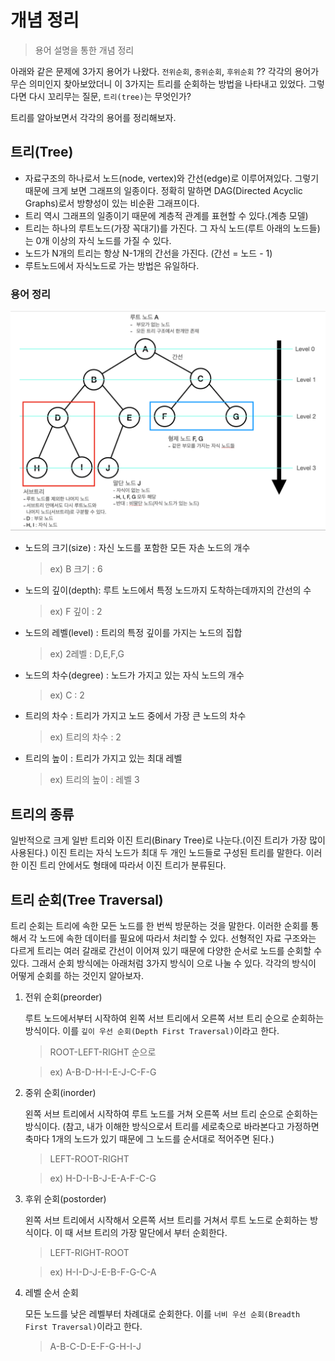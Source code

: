 # 개념 정리

> 용어 설명을 통한 개념 정리

아래와 같은 문제에 3가지 용어가 나왔다. `전위순회`, `중위순회`, `후위순회` ?? 각각의 용어가 무슨 의미인지 찾아보았더니 이 3가지는 트리를 순회하는 방법을 나타내고 있었다. 그렇다면 다시 꼬리무는 질문, `트리(tree)`는 무엇인가?

트리를 알아보면서 각각의 용어를 정리해보자.

## 트리(Tree)

- 자료구조의 하나로서 노드(node, vertex)와 간선(edge)로 이루어져있다. 그렇기 때문에 크게 보면 그래프의 일종이다. 정확히 말하면 DAG(Directed Acyclic Graphs)로서 방향성이 있는 비순환 그래프이다.
- 트리 역시 그래프의 일종이기 때문에 계층적 관계를 표현할 수 있다.(계층 모델)
- 트리는 하나의 루트노드(가장 꼭대기)를 가진다. 그 자식 노드(루트 아래의 노드들)는 0개 이상의 자식 노드를 가질 수 있다.
- 노드가 N개의 트리는 항상 N-1개의 간선을 가진다. (간선 = 노드 - 1)
- 루트노드에서 자식노드로 가는 방법은 유일하다.

### 용어 정리

![tree](/screenshots/s08_03_tree.png)

- 노드의 크기(size) : 자신 노드를 포함한 모든 자손 노드의 개수

  > ex) B 크기 : 6

- 노드의 깊이(depth): 루트 노드에서 특정 노드까지 도착하는데까지의 간선의 수

  > ex) F 깊이 : 2

- 노드의 레벨(level) : 트리의 특정 깊이를 가지는 노드의 집합

  > ex) 2레벨 : D,E,F,G

- 노드의 차수(degree) : 노드가 가지고 있는 자식 노드의 개수

  > ex) C : 2

- 트리의 차수 : 트리가 가지고 노드 중에서 가장 큰 노드의 차수

  > ex) 트리의 차수 : 2

- 트리의 높이 : 트리가 가지고 있는 최대 레벨

  > ex) 트리의 높이 : 레벨 3

## 트리의 종류

일반적으로 크게 일반 트리와 이진 트리(Binary Tree)로 나눈다.(이진 트리가 가장 많이 사용된다.) 이진 트리는 자식 노드가 최대 두 개인 노드들로 구성된 트리를 말한다. 이러한 이진 트리 안에서도 형태에 따라서 이진 트리가 분류된다.

## 트리 순회(Tree Traversal)

트리 순회는 트리에 속한 모든 노드를 한 번씩 방문하는 것을 말한다. 이러한 순회를 통해서 각 노드에 속한 데이터를 필요에 따라서 처리할 수 있다. 선형적인 자료 구조와는 다르게 트리는 여러 갈래로 간선이 이어져 있기 때문에 다양한 순서로 노드를 순회할 수 있다. 그래서 순회 방식에는 아래처럼 3가지 방식이 으로 나눌 수 있다. 각각의 방식이 어떻게 순회를 하는 것인지 알아보자.

1. 전위 순회(preorder)

   루트 노드에서부터 시작하여 왼쪽 서브 트리에서 오른쪽 서브 트리 순으로 순회하는 방식이다. 이를 `깊이 우선 순회(Depth First Traversal)`이라고 한다.

   > ROOT-LEFT-RIGHT 순으로

   > ex) A-B-D-H-I-E-J-C-F-G

2. 중위 순회(inorder)

   왼쪽 서브 트리에서 시작하여 루트 노드를 거쳐 오른쪽 서브 트리 순으로 순회하는 방식이다. (참고, 내가 이해한 방식으로서 트리를 세로축으로 바라본다고 가정하면 축마다 1개의 노드가 있기 때문에 그 노드를 순서대로 적어주면 된다.)

   > LEFT-ROOT-RIGHT

   > ex) H-D-I-B-J-E-A-F-C-G

3. 후위 순회(postorder)

   왼쪽 서브 트리에서 시작해서 오른쪽 서브 트리를 거쳐서 루트 노드로 순회하는 방식이다. 이 때 서브 트리의 가장 말단에서 부터 순회한다.

   > LEFT-RIGHT-ROOT

   > ex) H-I-D-J-E-B-F-G-C-A

4. 레벨 순서 순회

   모든 노드를 낮은 레벨부터 차례대로 순회한다. 이를 `너비 우선 순회(Breadth First Traversal)`이라고 한다.

   > A-B-C-D-E-F-G-H-I-J
